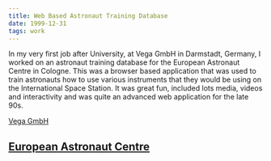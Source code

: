 ```yaml
---
title: Web Based Astronaut Training Database
date: 1999-12-31
tags: work
---
```

In my very first job after University, at Vega GmbH in Darmstadt, Germany, I worked on an astronaut training database for the European Astronaut Centre in Cologne. This was a browser based application that was used to train astronauts how to use various instruments that they would be using on the International Space Station. It was great fun, included lots media, videos and interactivity and was quite an advanced web application for the late 90s.

[Vega GmbH](http://www.vega.de/)

[European Astronaut Centre](http://www.esa.int/Science_Exploration/Human_and_Robotic_Exploration/Astronauts/The_European_Astronaut_Centre)
---

